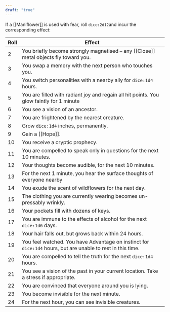 ```yaml
---
draft: "true"
---
```


If a [[Maniflower]] is used with fear, roll `dice:2d12`and incur the corresponding effect:
  
| Roll | Effect                                                                                                      |
| ---- | ----------------------------------------------------------------------------------------------------------- |
| 2    | You briefly become strongly magnetised – any [[Close]] metal objects fly toward you.                        |
| 3    | You swap a memory with the next person who touches you.                                                     |
| 4    | You switch personalities with a nearby ally for `dice:1d4` hours.                                           |
| 5    | You are filled with radiant joy and regain all hit points. You glow faintly for 1 minute                    |
| 6    | You see a vision of an ancestor.                                                                            |
| 7    | You are frightened by the nearest creature.                                                                 |
| 8    | Grow `dice:1d4` inches, permanently.                                                                        |
| 9    | Gain a [[Hope]].                                                                                            |
| 10   | You receive a cryptic prophecy.                                                                             |
| 11   | You are compelled to speak only in questions for the next 10 minutes.                                       |
| 12   | Your thoughts become audible, for the next 10 minutes.                                                      |
| 13   | For the next 1 minute, you hear the surface thoughts of everyone nearby                                     |
| 14   | You exude the scent of wildflowers for the next day.                                                        |
| 15   | The clothing you are currently wearing becomes un-pressably wrinkly.                                        |
| 16   | Your pockets fill with dozens of keys.                                                                      |
| 17   | You are immune to the effects of alcohol for the next `dice:1d6` days.                                      |
| 18   | Your hair falls out, but grows back within 24 hours.                                                        |
| 19   | You feel watched. You have Advantage on instinct for `dice:1d4` hours, but are unable to rest in this time. |
| 20   | You are compelled to tell the truth for the next `dice:1d4` hours.                                          |
| 21   | You see a vision of the past in your current location. Take a stress if appropriate.                        |
| 22   | You are convinced that everyone around you is lying.                                                        |
| 23   | You become invisible for the next minute.                                                                   |
| 24   | For the next hour, you can see invisible creatures.                                                         |